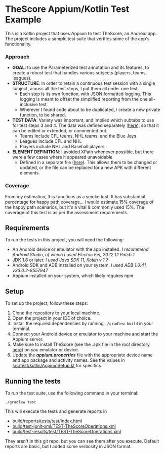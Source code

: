 # TheScore Appium/Kotlin Test Example

This is a Kotlin project that uses Appium to test TheScore, an Android app. The project includes a sample test suite that verifies some of the app's functionality.

### Approach
* **GOAL**: to use the Parameterized test annotation and its features, to create a robust test that handles various subjects (players, teams, leagues).
* **STRUCTURE**: In order to retain a continuous test session with a single subject, across all the test steps, I put them all under one test.
  * Each step is its own function, with JSON formatted logging. This logging is meant to offset the simplified reporting from the one all-inclusive test.
  * Wherever I found code about to be duplicated, I create a new private function, to be shared.
* **TEST DATA**: Variety was important, and implied which subtabs to use for test steps 3 and 4. The data was defined separately ([here](src/test/kotlin/ScoreSubjectData.kt)), so that it can be edited or extended, or commented out. 
  * Teams include CFL teams, NHL teams, and the Blue Jays
  * Leagues include CFL and NHL
  * Players include NHL and Baseball players
* **ELEMENT DEFINITION**: I avoided XPath whenever possible, but there were a few cases where it appeared unavoidable.
  * Defined in a separate file ([here](src/test/kotlin/ScoreContentConst.kt)). This allows them to be changed or updated, or the file can be replaced for a new APK with different elements. 

### Coverage
From my estimation, this functions as a smoke test. It has substantial percentage for happy path coverage... I would estimate 15% coverage of the happy path scenarios, but it's a vital & commonly used 15%. The coverage of this test is as per the assessment requirements.

## Requirements

To run the tests in this project, you will need the following:

* An Android device or emulator with the app installed. _I recommend Android Studio, of which I used Electric Eel, 2022.1.1 Patch 1_
* JDK 1.8 or later. _I used Java SDK 11, Kotlin v 1.7_
* Android SDK and ADB installed on your system. _I used ADB 1.0.41, v33.0.2-8557947_
* Appium installed on your system, which likely requires npm

## Setup

To set up the project, follow these steps:

1. Clone the repository to your local machine.
2. Open the project in your IDE of choice.
3. Install the required dependencies by running `./gradlew build` in your terminal.
4. Connect your Android device or emulator to your machine and start the Appium server.
5. Make sure to install TheScore (see the .apk file in the root directory [here](com.fivemobile.thescore_23.1.0-23010_minAPI24(arm64-v8a,armeabi-v7a,x86,x86_64)(nodpi)_apkmirror.com.apk)) on you emulator or device.
6. Update the _**appium.properties**_ file with the appropriate device name and app package and activity names. See the values in [src/test/kotlin/AppiumSetup.kt](src/test/kotlin/AppiumSetup.kt) for specifics.

## Running the tests

To run the test suite, use the following command in your terminal:

`./gradlew test`

This will execute the tests and generate reports in 
* [build/reports/tests/test/index.html]()
* [build/test-junit-xml/TEST-TheScoreOperations.xml]()
* [build/test-results/test/TEST-TheScoreOperations.xml]()

They aren't in this git repo, but you can see them after you execute.
Default reports are basic, but I added some verbosity in JSON format.